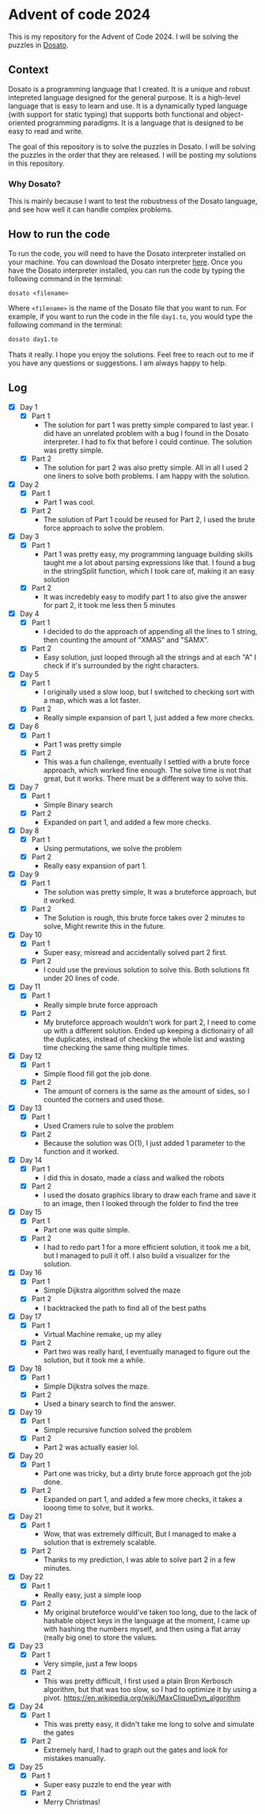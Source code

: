 # Advent of code 2024

This is my repository for the Advent of Code 2024. I will be solving the puzzles in [Dosato](https://github.com/Robotnik08/cdosato).
<br>

## Context

Dosato is a programming language that I created. It is a unique and robust intepreted language designed for the general purpose. It is a high-level language that is easy to learn and use. It is a dynamically typed language (with support for static typing) that supports both functional and object-oriented programming paradigms. It is a language that is designed to be easy to read and write.
<br>

The goal of this repository is to solve the puzzles in Dosato. I will be solving the puzzles in the order that they are released. I will be posting my solutions in this repository. 

### Why Dosato?

This is mainly because I want to test the robustness of the Dosato language, and see how well it can handle complex problems.


## How to run the code

To run the code, you will need to have the Dosato interpreter installed on your machine. You can download the Dosato interpreter [here](https://github.com/Robotnik08/cdosato/releases/latest). Once you have the Dosato interpreter installed, you can run the code by typing the following command in the terminal:

```
dosato <filename>
```

Where `<filename>` is the name of the Dosato file that you want to run. For example, if you want to run the code in the file `day1.to`, you would type the following command in the terminal:

```bash
dosato day1.to
```

Thats it really. I hope you enjoy the solutions. Feel free to reach out to me if you have any questions or suggestions. I am always happy to help.


## Log


- [x] Day 1
    - [x] Part 1
        - The solution for part 1 was pretty simple compared to last year. I did have an unrelated problem with a bug I found in the Dosato interpreter. I had to fix that before I could continue. The solution was pretty simple.
    - [x] Part 2
        - The solution for part 2 was also pretty simple. All in all I used 2 one liners to solve both problems. I am happy with the solution.
- [x] Day 2
    - [x] Part 1
        - Part 1 was cool.
    - [x] Part 2
        - The solution of Part 1 could be reused for Part 2, I used the brute force approach to solve the problem.
- [x] Day 3
    - [x] Part 1
        - Part 1 was pretty easy, my programming language building skills taught me a lot about parsing expressions like that. I found a bug in the stringSplit function, which I took care of, making it an easy solution
    - [x] Part 2
        - It was incredebly easy to modify part 1 to also give the answer for part 2, it took me less then 5 minutes
- [x] Day 4
    - [x] Part 1
        - I decided to do the approach of appending all the lines to 1 string, then counting the amount of "XMAS" and "SAMX".
    - [x] Part 2
        - Easy solution, just looped through all the strings and at each "A" I check if it's surrounded by the right characters.
- [x] Day 5
    - [x] Part 1
        - I originally used a slow loop, but I switched to checking sort with a map, which was a lot faster.
    - [x] Part 2
        - Really simple expansion of part 1, just added a few more checks.
- [x] Day 6
    - [x] Part 1
        - Part 1 was pretty simple
    - [x] Part 2
        - This was a fun challenge, eventually I settled with a brute force approach, which worked fine enough. The solve time is not that great, but it works. There must be a different way to solve this.
- [x] Day 7
    - [x] Part 1
        - Simple Binary search
    - [x] Part 2
        - Expanded on part 1, and added a few more checks.
- [x] Day 8
    - [x] Part 1
        - Using permutations, we solve the problem
    - [x] Part 2
        - Really easy expansion of part 1.
- [x] Day 9
    - [x] Part 1
        - The solution was pretty simple, It was a bruteforce approach, but it worked.
    - [x] Part 2
        - The Solution is rough, this brute force takes over 2 minutes to solve, Might rewrite this in the future.
- [x] Day 10
    - [x] Part 1
        - Super easy, misread and accidentally solved part 2 first.
    - [x] Part 2
        - I could use the previous solution to solve this. Both solutions fit under 20 lines of code.
- [x] Day 11
    - [x] Part 1
        - Really simple brute force approach
    - [x] Part 2
        - My bruteforce approach wouldn't work for part 2, I need to come up with a different solution. Ended up keeping a dictionairy of all the duplicates, instead of checking the whole list and wasting time checking the same thing multiple times.
- [x] Day 12
    - [x] Part 1
        - Simple flood fill got the job done.
    - [x] Part 2
        - The amount of corners is the same as the amount of sides, so I counted the corners and used those.
- [x] Day 13
    - [x] Part 1
        - Used Cramers rule to solve the problem
    - [x] Part 2
        - Because the solution was O(1), I just added 1 parameter to the function and it worked.
- [x] Day 14
    - [x] Part 1
        - I did this in dosato, made a class and walked the robots
    - [x] Part 2
        - I used the dosato graphics library to draw each frame and save it to an image, then I looked through the folder to find the tree
- [x] Day 15
    - [x] Part 1
        - Part one was quite simple.
    - [x] Part 2
        - I had to redo part 1 for a more efficient solution, it took me a bit, but I managed to pull it off. I also build a visualizer for the solution.
- [x] Day 16
    - [x] Part 1
        - Simple Dijkstra algorithm solved the maze
    - [x] Part 2
        - I backtracked the path to find all of the best paths
- [x] Day 17
    - [x] Part 1
        - Virtual Machine remake, up my alley
    - [x] Part 2
        - Part two was really hard, I eventually managed to figure out the solution, but it took me a while.
- [x] Day 18
    - [x] Part 1
        - Simple Dijkstra solves the maze. 
    - [x] Part 2
        - Used a binary search to find the answer.
- [x] Day 19
    - [x] Part 1
        - Simple recursive function solved the problem
    - [x] Part 2
        - Part 2 was actually easier lol.
- [x] Day 20
    - [x] Part 1
        - Part one was tricky, but a dirty brute force approach got the job done.
    - [x] Part 2
        - Expanded on part 1, and added a few more checks, it takes a looong time to solve, but it works.
- [x] Day 21
    - [x] Part 1
        - Wow, that was extremely difficult, But I managed to make a solution that is extremely scalable.
    - [x] Part 2
        - Thanks to my prediction, I was able to solve part 2 in a few minutes.
- [x] Day 22
    - [x] Part 1
        - Really easy, just a simple loop
    - [x] Part 2
        - My original bruteforce would've taken too long, due to the lack of hashable object keys in the language at the moment, I came up with hashing the numbers myself, and then using a flat array (really big one) to store the values.
- [x] Day 23
    - [x] Part 1
        - Very simple, just a few loops
    - [x] Part 2
        - This was pretty difficult, I first used a plain Bron Kerbosch algorithm, but that was too slow, so I had to optimize it by using a pivot. https://en.wikipedia.org/wiki/MaxCliqueDyn_algorithm
- [x] Day 24
    - [x] Part 1
        - This was pretty easy, it didn't take me long to solve and simulate the gates
    - [x] Part 2
        - Extremely hard, I had to graph out the gates and look for mistakes manually.
- [x] Day 25
    - [x] Part 1
        - Super easy puzzle to end the year with
    - [x] Part 2
        - Merry Christmas!
